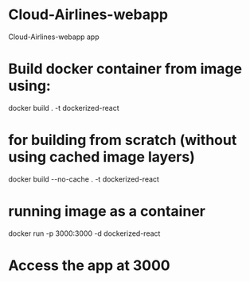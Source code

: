 # Cloud-Airlines-webapp
Cloud-Airlines-webapp app

# Build docker container from image using:
docker build . -t dockerized-react

# for building from scratch (without using cached image layers)
docker build --no-cache . -t dockerized-react

# running image as a container
docker run -p 3000:3000 -d dockerized-react

# Access the app at 3000

